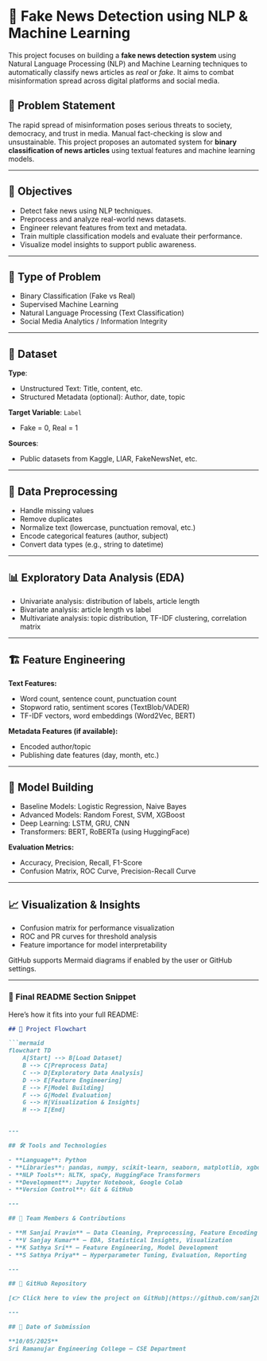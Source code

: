 # 📰 Fake News Detection using NLP & Machine Learning

This project focuses on building a **fake news detection system** using Natural Language Processing (NLP) and Machine Learning techniques to automatically classify news articles as *real* or *fake*. It aims to combat misinformation spread across digital platforms and social media.

## 📌 Problem Statement

The rapid spread of misinformation poses serious threats to society, democracy, and trust in media. Manual fact-checking is slow and unsustainable. This project proposes an automated system for **binary classification of news articles** using textual features and machine learning models.

---

## 🎯 Objectives

- Detect fake news using NLP techniques.
- Preprocess and analyze real-world news datasets.
- Engineer relevant features from text and metadata.
- Train multiple classification models and evaluate their performance.
- Visualize model insights to support public awareness.

---

## 🧠 Type of Problem

- Binary Classification (Fake vs Real)
- Supervised Machine Learning
- Natural Language Processing (Text Classification)
- Social Media Analytics / Information Integrity

---

## 📂 Dataset

**Type**:  
- Unstructured Text: Title, content, etc.  
- Structured Metadata (optional): Author, date, topic

**Target Variable**: `Label`  
- Fake = 0, Real = 1  

**Sources**:  
- Public datasets from Kaggle, LIAR, FakeNewsNet, etc.

---

## 🔧 Data Preprocessing

- Handle missing values
- Remove duplicates
- Normalize text (lowercase, punctuation removal, etc.)
- Encode categorical features (author, subject)
- Convert data types (e.g., string to datetime)

---

## 📊 Exploratory Data Analysis (EDA)

- Univariate analysis: distribution of labels, article length
- Bivariate analysis: article length vs label
- Multivariate analysis: topic distribution, TF-IDF clustering, correlation matrix

---

## 🏗️ Feature Engineering

**Text Features:**
- Word count, sentence count, punctuation count
- Stopword ratio, sentiment scores (TextBlob/VADER)
- TF-IDF vectors, word embeddings (Word2Vec, BERT)

**Metadata Features (if available):**
- Encoded author/topic
- Publishing date features (day, month, etc.)

---

## 🤖 Model Building

- Baseline Models: Logistic Regression, Naive Bayes
- Advanced Models: Random Forest, SVM, XGBoost
- Deep Learning: LSTM, GRU, CNN
- Transformers: BERT, RoBERTa (using HuggingFace)

**Evaluation Metrics:**
- Accuracy, Precision, Recall, F1-Score
- Confusion Matrix, ROC Curve, Precision-Recall Curve

---

## 📈 Visualization & Insights

- Confusion matrix for performance visualization
- ROC and PR curves for threshold analysis
- Feature importance for model interpretability


GitHub supports Mermaid diagrams if enabled by the user or GitHub settings.

---

### 📌 Final README Section Snippet

Here’s how it fits into your full README:

```markdown
## 🧭 Project Flowchart

```mermaid
flowchart TD
    A[Start] --> B[Load Dataset]
    B --> C[Preprocess Data]
    C --> D[Exploratory Data Analysis]
    D --> E[Feature Engineering]
    E --> F[Model Building]
    F --> G[Model Evaluation]
    G --> H[Visualization & Insights]
    H --> I[End]


---

## 🛠️ Tools and Technologies

- **Language**: Python
- **Libraries**: pandas, numpy, scikit-learn, seaborn, matplotlib, xgboost, plotly
- **NLP Tools**: NLTK, spaCy, HuggingFace Transformers
- **Development**: Jupyter Notebook, Google Colab
- **Version Control**: Git & GitHub

---

## 👥 Team Members & Contributions

- **M Sanjai Pravin** – Data Cleaning, Preprocessing, Feature Encoding  
- **V Sanjay Kumar** – EDA, Statistical Insights, Visualization  
- **K Sathya Sri** – Feature Engineering, Model Development  
- **S Sathya Priya** – Hyperparameter Tuning, Evaluation, Reporting

---

## 🔗 GitHub Repository

[👉 Click here to view the project on GitHub](https://github.com/sanj2006/fake-news-detection)

---

## 📅 Date of Submission

**10/05/2025**  
Sri Ramanujar Engineering College – CSE Department  
